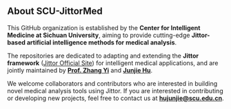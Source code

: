 ## About SCU-JittorMed

This GitHub organization is established by the **Center for Intelligent Medicine at Sichuan University**, aiming to provide cutting-edge **Jittor-based artificial intelligence methods for medical analysis**.

The repositories are dedicated to adapting and extending the **Jittor framework** ([Jittor Official Site](https://cg.cs.tsinghua.edu.cn/jittor/)) for intelligent medical applications, and are jointly maintained by [**Prof. Zhang Yi**](http://www.machineilab.org/users/zhangyi/index.html) and [**Junjie Hu**](https://junjiehuscu.github.io/).

We welcome collaborators and contributors who are interested in building novel medical analysis tools using Jittor. If you are interested in contributing or developing new projects, feel free to contact us at **hujunjie@scu.edu.cn**.
